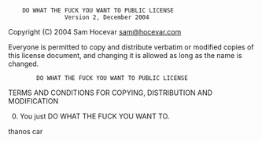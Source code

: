         DO WHAT THE FUCK YOU WANT TO PUBLIC LICENSE 
                    Version 2, December 2004 

 Copyright (C) 2004 Sam Hocevar <sam@hocevar.com>

 Everyone is permitted to copy and distribute verbatim or modified 
 copies of this license document, and changing it is allowed as long 
 as the name is changed. 

            DO WHAT THE FUCK YOU WANT TO PUBLIC LICENSE 
   TERMS AND CONDITIONS FOR COPYING, DISTRIBUTION AND MODIFICATION 

  0. You just DO WHAT THE FUCK YOU WANT TO.
  
  thanos car
